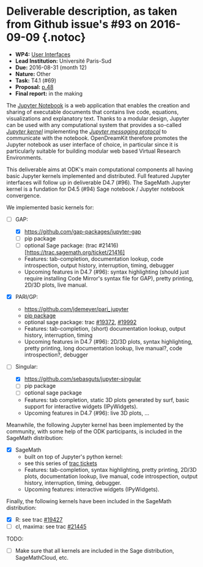 # Deliverable description, as taken from Github issue's #93 on 2016-09-09 {.notoc}

- **WP4:** [User Interfaces](https://github.com/OpenDreamKit/OpenDreamKit/tree/master/WP4)
- **Lead Institution:** Université Paris-Sud
- **Due:** 2016-08-31 (month 12)
- **Nature:** Other
- **Task:** T4.1 (#69)
- **Proposal:** [p.48](https://github.com/OpenDreamKit/OpenDreamKit/raw/master/Proposal/proposal-www.pdf)
- **Final report:** in the making

The [Jupyter Notebook](https://jupyter.org) is a web application that enables the creation and sharing of executable documents that contains live code, equations, visualizations and explanatory text. Thanks to a modular design, Jupyter can be used with any computational system that provides a so-called [*Jupyter kernel*](https://jupyter.readthedocs.io/en/latest/projects/kernels.html) implementing the [*Jupyter messaging protocol*](https://jupyter-client.readthedocs.io/en/latest/) to communicate with the notebook. OpenDreamKit therefore promotes the Jupyter notebook as user interface of choice, in particular since it is particularly suitable for building modular web based Virtual Research Environments.

This deliverable aims at ODK's main computational components all having basic Jupyter kernels implemented and distributed. Full featured Jupyter interfaces will follow up in deliverable D4.7 (#96). The SageMath Jupyter kernel is a fundation for D4.5 (#94) Sage notebook / Jupyter notebook convergence.

We implemented basic kernels for:
- [ ] GAP:
    - [X] https://github.com/gap-packages/jupyter-gap
    - [ ] pip package
    - [ ] optional Sage package: (trac #21416)[https://trac.sagemath.org/ticket/21416]
    - Features: tab-completion, documentation lookup, code introspection, output history, interruption, timing, debugger
    - Upcoming features in D4.7 (#96): syntax highlighting (should just require installing Code Mirror's syntax file for GAP), pretty printing, 2D/3D plots, live manual.

- [x] PARI/GP:
    - https://github.com/jdemeyer/pari_jupyter
    - [pip package](https://pypi.python.org/pypi/pari_jupyter)
    - optional sage package: trac [#19372](https://trac.sagemath.org/ticket/19372), [#19992](https://trac.sagemath.org/ticket/19992)
    - Features: tab-completion, (short) documentation lookup, output history, interruption, timing
    - Upcoming features in D4.7 (#96): 2D/3D plots, syntax highlighting, pretty printing, long documentation lookup, live manual?, code introspection?, debugger

- [ ] Singular:
    - [X] https://github.com/sebasguts/jupyter-singular
    - [ ] pip package
    - [ ] optional sage package
    - Features: tab completion, static 3D plots generated by surf, basic support for interactive widgets (IPyWidgets).
    - Upcoming features in D4.7 (#96): live 3D plots, ...

Meanwhile, the following Jupyter kernel has been implemented by the community, with some help of the ODK participants, is included in the SageMath distribution:

- [x] SageMath
    - built on top of Jupyter's python kernel:
    - see this series of [trac tickets](https://trac.sagemath.org/query?status=closed&summary=~Jupyter&col=id&col=summary&col=status&col=type&col=priority&col=milestone&col=component&order=priority)
    - Features: tab-completion, syntax highlighting, pretty printing, 2D/3D plots, documentation lookup, live manual, code introspection, output history, interruption, timing, debugger.
    - Upcoming features: interactive widgets (IPyWidgets).

Finally, the following kernels have been included in the SageMath distribution:
- [X] R: see trac [#19427](https://trac.sagemath.org/ticket/19427)
- [ ] cl, maxima: see trac [#21445](https://trac.sagemath.org/ticket/21445)

TODO:
- [  ] Make sure that all kernels are included in the Sage distribution, SageMathCloud, etc.

